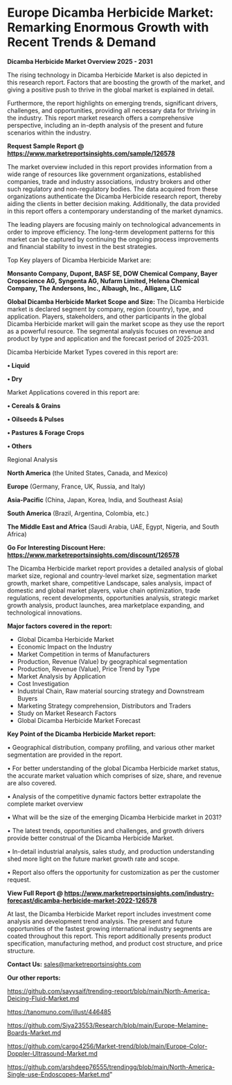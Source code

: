 # Europe Dicamba Herbicide Market: Remarking Enormous Growth with Recent Trends & Demand

<Strong> Dicamba Herbicide Market Overview 2025 - 2031</strong>

The rising technology in Dicamba Herbicide Market is also depicted in this research report. Factors that are boosting the growth of the market, and giving a positive push to thrive in the global market is explained in detail.

Furthermore, the report highlights on emerging trends, significant drivers, challenges, and opportunities, providing all necessary data for thriving in the industry. This report market research offers a comprehensive perspective, including an in-depth analysis of the present and future scenarios within the industry.

<strong>Request Sample Report @ <a href=https://www.marketreportsinsights.com/sample/126578>https://www.marketreportsinsights.com/sample/126578</a></strong>

The market overview included in this report provides information from a wide range of resources like government organizations, established companies, trade and industry associations, industry brokers and other such regulatory and non-regulatory bodies. The data acquired from these organizations authenticate the Dicamba Herbicide research report, thereby aiding the clients in better decision making. Additionally, the data provided in this report offers a contemporary understanding of the market dynamics.

The leading players are focusing mainly on technological advancements in order to improve efficiency. The long-term development patterns for this market can be captured by continuing the ongoing process improvements and financial stability to invest in the best strategies.

Top Key players of Dicamba Herbicide Market are:

<strong>Monsanto Company, Dupont, BASF SE, DOW Chemical Company, Bayer Cropscience AG, Syngenta AG, Nufarm Limited, Helena Chemical Company, The Andersons, Inc., Albaugh, Inc., Alligare, LLC</strong>

<strong><b>Global Dicamba Herbicide Market Scope and Size:</b></strong>
The Dicamba Herbicide market is declared segment by company, region (country), type, and application. Players, stakeholders, and other participants in the global Dicamba Herbicide market will gain the market scope as they use the report as a powerful resource. The segmental analysis focuses on revenue and product by type and application and the forecast period of 2025-2031.

Dicamba Herbicide Market Types covered in this report are:

<strong>• Liquid

• Dry</strong>

Market Applications covered in this report are:

<strong>• Cereals & Grains

• Oilseeds & Pulses

• Pastures & Forage Crops

• Others</strong> 

Regional Analysis

<strong>North America</strong> (the United States, Canada, and Mexico)

<strong>Europe</strong> (Germany, France, UK, Russia, and Italy)

<strong>Asia-Pacific</strong> (China, Japan, Korea, India, and Southeast Asia)

<strong>South America</strong> (Brazil, Argentina, Colombia, etc.)

<strong>The Middle East and Africa</strong> (Saudi Arabia, UAE, Egypt, Nigeria, and South Africa)

<strong>Go For Interesting Discount Here: <a href=https://www.marketreportsinsights.com/discount/126578>https://www.marketreportsinsights.com/discount/126578</a></strong>

The Dicamba Herbicide market report provides a detailed analysis of global market size, regional and country-level market size, segmentation market growth, market share, competitive Landscape, sales analysis, impact of domestic and global market players, value chain optimization, trade regulations, recent developments, opportunities analysis, strategic market growth analysis, product launches, area marketplace expanding, and technological innovations.

<strong><b>Major factors covered in the report:</b></strong>
<ul>
  <li>Global Dicamba Herbicide Market </li>
  <li>Economic Impact on the Industry</li>
  <li>Market Competition in terms of Manufacturers</li>
  <li>Production, Revenue (Value) by geographical segmentation</li>
  <li>Production, Revenue (Value), Price Trend by Type</li>
  <li>Market Analysis by Application</li>
  <li>Cost Investigation</li>
  <li>Industrial Chain, Raw material sourcing strategy and Downstream Buyers</li>
  <li>Marketing Strategy comprehension, Distributors and Traders</li>
  <li>Study on Market Research Factors</li>
  <li>Global Dicamba Herbicide Market Forecast</li>
</ul>

<strong><b>Key Point of the Dicamba Herbicide Market report:</b></strong>

• Geographical distribution, company profiling, and various other market segmentation are provided in the report.

• For better understanding of the global Dicamba Herbicide market status, the accurate market valuation which comprises of size, share, and revenue are also covered.

• Analysis of the competitive dynamic factors better extrapolate the complete market overview

• What will be the size of the emerging Dicamba Herbicide market in 2031?

• The latest trends, opportunities and challenges, and growth drivers provide better construal of the Dicamba Herbicide Market.

• In-detail industrial analysis, sales study, and production understanding shed more light on the future market growth rate and scope.

• Report also offers the opportunity for customization as per the customer request.

<strong><b>View Full Report @ <a href=https://www.marketreportsinsights.com/industry-forecast/dicamba-herbicide-market-2022-126578>https://www.marketreportsinsights.com/industry-forecast/dicamba-herbicide-market-2022-126578</a></b></strong>


At last, the Dicamba Herbicide Market report includes investment come analysis and development trend analysis. The present and future opportunities of the fastest growing international industry segments are coated throughout this report. This report additionally presents product specification, manufacturing method, and product cost structure, and price structure.

<strong>Contact Us:</strong>
sales@marketreportsinsights.com

<strong>Our other reports:</strong>

<a href=https://github.com/sayysaif/trending-report/blob/main/North-America-Deicing-Fluid-Market.md>https://github.com/sayysaif/trending-report/blob/main/North-America-Deicing-Fluid-Market.md</a>

<a href=https://tanomuno.com/illust/446485>https://tanomuno.com/illust/446485</a>

<a href=https://github.com/Siya23553/Research/blob/main/Europe-Melamine-Boards-Market.md>https://github.com/Siya23553/Research/blob/main/Europe-Melamine-Boards-Market.md</a>

<a href=https://github.com/cargo4256/Market-trend/blob/main/Europe-Color-Doppler-Ultrasound-Market.md>https://github.com/cargo4256/Market-trend/blob/main/Europe-Color-Doppler-Ultrasound-Market.md</a>

<a href=https://github.com/arshdeep76555/trendingg/blob/main/North-America-Single-use-Endoscopes-Market.md>https://github.com/arshdeep76555/trendingg/blob/main/North-America-Single-use-Endoscopes-Market.md</a>"
